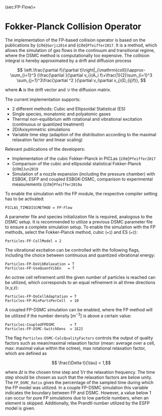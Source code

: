 (sec:FP-Flow)=
# Fokker-Planck Collision Operator

The implementation of the FP-based collision operator is based on the publications by {cite}`Gorji2014` and {cite}`Pfeiffer2017`.
It is a method, which allows the simulation of gas flows in the continuum and transitional regime, where the DSMC method is
computationally too expensive. The collision integral is hereby approximated by a drift and diffusion process

$$  \left.\frac{\partial f}{\partial t}\right|_{\mathrm{coll}}\approx-\sum_{i=1}^3 {\frac{\partial }{\partial v_i}(A_i f)+\frac{1}{2}\sum_{i=1}^3 \sum_{j=1}^3\frac{\partial ^2 }{\partial v_i\partial v_j}(D_{ij}f)}, $$

where $\mathbf{A}$ is the drift vector and $\mathcal{D}$ the diffusion matrix.

The current implementation supports:

- 2 different methods: Cubic and Ellipsoidal Statistical (ES)
- Single species, monatomic and polyatomic gases
- Thermal non-equilibrium with rotational and vibrational excitation (continuous or quantized treatment)
- 2D/Axisymmetric simulations
- Variable time step (adaption of the distribution according to the maximal relaxation factor and linear scaling)

Relevant publications of the developers:

- Implementation of the cubic Fokker-Planck in PICLas {cite}`Pfeiffer2017`
- Comparison of the cubic and ellipsoidal statistical Fokker-Planck {cite}`Jun2019`
- Simulation of a nozzle expansion (including the pressure chamber) with ESBGK, ESFP and coupled ESBGK-DSMC, comparison to
experimental measurements {cite}`Pfeiffer2019a`

To enable the simulation with the FP module, the respective compiler setting has to be activated:

    PICLAS_TIMEDISCMETHOD = FP-Flow

A parameter file and species initialization file is required, analogous to the DSMC setup. It is recommended to utilize a previous
DSMC parameter file to ensure a complete simulation setup. To enable the simulation with the FP methods, select the Fokker-Planck
method, cubic (`=1`) and ES (`=2`):

    Particles-FP-CollModel = 2

The vibrational excitation can be controlled with the following flags, including the choice between continuous and quantized
vibrational energy:

    Particles-FP-DoVibRelaxation = T
    Particles-FP-UseQuantVibEn   = T

An octree cell refinement until the given number of particles is reached can be utilized, which corresponds to an equal
refinement in all three directions (x,y,z):

    Particles-FP-DoCellAdaptation = T
    Particles-FP-MinPartsPerCell  = 10

A coupled FP-DSMC simulation can be enabled, where the FP method will be utilized if the number density $[\text{m}^{-3}]$ is above a certain value:

    Particles-CoupledFPDSMC       = T
    Particles-FP-DSMC-SwitchDens  = 1E22

The flag `Particles-DSMC-CalcQualityFactors` controls the output of quality factors such as mean/maximal relaxation factor (mean:
average over a cell, max: maximal value within the octree), max rotational relaxation factor, which are defined as

$$ \frac{\Delta t}{\tau} < 1,$$

where $\Delta t$ is the chosen time step and $1/\tau$ the relaxation frequency. The time step should be chosen as such that the
relaxation factors are below unity. The `FP_DSMC_Ratio` gives the percentage of the sampled time during which the FP model was utilized.
In a couple FP-DSMC simulation this variable indicates the boundary between FP and DSMC. However, a value below 1 can occur for
pure FP simulations due to low particle numbers, when an element is skipped. Additionally, the Prandtl number utilized by the ESFP
model is given.

